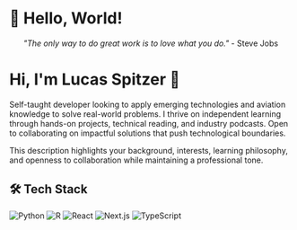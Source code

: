 # 👋 Hello, World!

<div align="center">
  
*"The only way to do great work is to love what you do."* - Steve Jobs

</div>

# Hi, I'm Lucas Spitzer 👋

Self-taught developer looking to apply emerging technologies and aviation knowledge to solve real-world problems. I thrive on independent learning through hands-on projects, technical reading, and industry podcasts. Open to collaborating on impactful solutions that push technological boundaries.


This description highlights your background, interests, learning philosophy, and openness to collaboration while maintaining a professional tone.

## 🛠️ Tech Stack
![Python](https://img.shields.io/badge/Python-3776AB?style=flat&logo=python&logoColor=white)
![R](https://img.shields.io/badge/R-276DC3?style=flat&logo=r&logoColor=white)
![React](https://img.shields.io/badge/React-20232A?style=flat&logo=react&logoColor=61DAFB)
![Next.js](https://img.shields.io/badge/Next.js-000000?style=flat&logo=next.js&logoColor=white)
![TypeScript](https://img.shields.io/badge/TypeScript-007ACC?style=flat&logo=typescript&logoColor=white)



<!--
**lucas-spitzer/lucas-spitzer** is a ✨ _special_ ✨ repository because its `README.md` (this file) appears on your GitHub profile.

Here are some ideas to get you started:

- 🔭 I’m currently working on ...
- 🌱 I’m currently learning ...
- 👯 I’m looking to collaborate on ...
- 🤔 I’m looking for help with ...
- 💬 Ask me about ...
- 📫 How to reach me: ...
- 😄 Pronouns: ...
- ⚡ Fun fact: ...
-->
